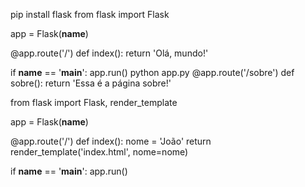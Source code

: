 
pip install flask
from flask import Flask

app = Flask(__name__)

@app.route('/')
def index():
    return 'Olá, mundo!'

if __name__ == '__main__':
    app.run()
python app.py
@app.route('/sobre')
def sobre():
    return 'Essa é a página sobre!'

from flask import Flask, render_template

app = Flask(__name__)

@app.route('/')
def index():
    nome = 'João'
    return render_template('index.html', nome=nome)

if __name__ == '__main__':
    app.run()
